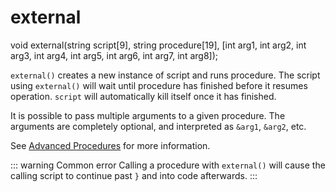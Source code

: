 # external

<Prototype small>void external(string script[9], string procedure[19], [int arg1, int arg2, int arg3, int arg4, int arg5, int arg6, int arg7, int arg8]);</Prototype>

`external()` creates a new instance of script and runs procedure. The script using `external()` will wait until procedure has finished before it resumes operation. `script` will automatically kill itself once it has finished.

<VersionInfo dink="1.08" freedink="all">

It is possible to pass multiple arguments to a given procedure. The arguments are completely optional, and interpreted as `&arg1`, `&arg2`, etc.

See [Advanced Procedures](../guide/procedures.md#advanced-procedures) for more information.

</VersionInfo>

::: warning Common error
Calling a procedure with `external()` will cause the calling script to continue past `}` and into code afterwards.
:::
